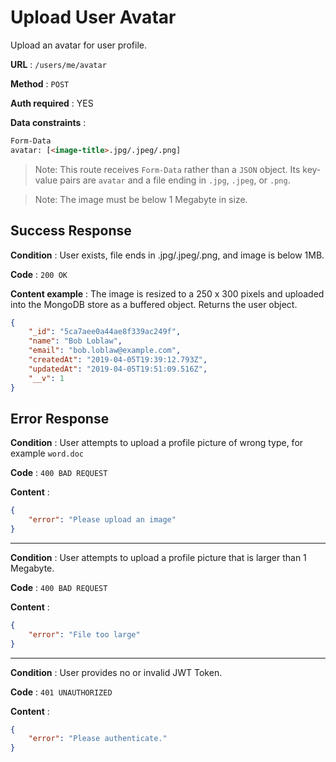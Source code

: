 # Upload User Avatar

Upload an avatar for user profile.

**URL** : `/users/me/avatar`

**Method** : `POST`

**Auth required** : YES

**Data constraints** :
```html
Form-Data
avatar: [<image-title>.jpg/.jpeg/.png]
```
> Note: This route receives `Form-Data` rather than a `JSON` object. Its key-value pairs are `avatar` and a file ending in `.jpg`, `.jpeg`, or `.png`.

> Note: The image must be below 1 Megabyte in size.
## Success Response

**Condition** : User exists, file ends in .jpg/.jpeg/.png, and image is below 1MB.

**Code** : `200 OK`

**Content example** : The image is resized to a 250 x 300 pixels and uploaded into the MongoDB store as a buffered object. Returns the user object.

```json
{
    "_id": "5ca7aee0a44ae8f339ac249f",
    "name": "Bob Loblaw",
    "email": "bob.loblaw@example.com",
    "createdAt": "2019-04-05T19:39:12.793Z",
    "updatedAt": "2019-04-05T19:51:09.516Z",
    "__v": 1
}
```

## Error Response
**Condition** : User attempts to upload a profile picture of wrong type, for example `word.doc`

**Code** : `400 BAD REQUEST`

**Content** :

```json
{
    "error": "Please upload an image"
}
```

-----

**Condition** : User attempts to upload a profile picture that is larger than 1 Megabyte.

**Code** : `400 BAD REQUEST`

**Content** :

```json
{
    "error": "File too large"
}
```

---

**Condition** : User provides no or invalid JWT Token.

**Code** : `401 UNAUTHORIZED`

**Content** :

```json
{
    "error": "Please authenticate."
}
```